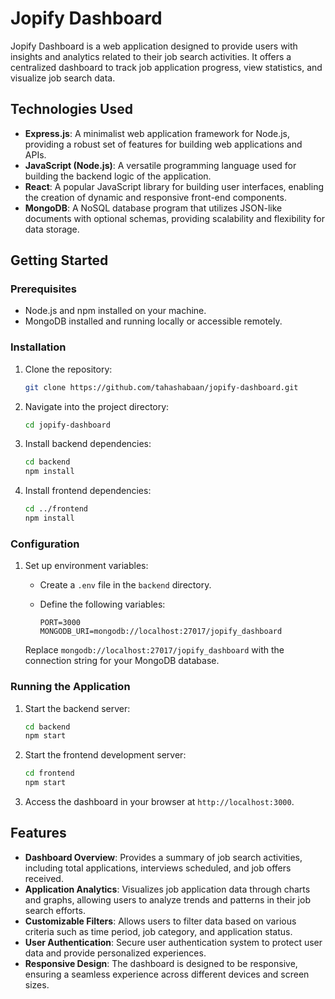 # Jopify Dashboard

Jopify Dashboard is a web application designed to provide users with insights and analytics related to their job search activities. It offers a centralized dashboard to track job application progress, view statistics, and visualize job search data.

## Technologies Used

- **Express.js**: A minimalist web application framework for Node.js, providing a robust set of features for building web applications and APIs.
- **JavaScript (Node.js)**: A versatile programming language used for building the backend logic of the application.
- **React**: A popular JavaScript library for building user interfaces, enabling the creation of dynamic and responsive front-end components.
- **MongoDB**: A NoSQL database program that utilizes JSON-like documents with optional schemas, providing scalability and flexibility for data storage.

## Getting Started

### Prerequisites

- Node.js and npm installed on your machine.
- MongoDB installed and running locally or accessible remotely.

### Installation

1. Clone the repository:

    ```bash
    git clone https://github.com/tahashabaan/jopify-dashboard.git
    ```

2. Navigate into the project directory:

    ```bash
    cd jopify-dashboard
    ```

3. Install backend dependencies:

    ```bash
    cd backend
    npm install
    ```

4. Install frontend dependencies:

    ```bash
    cd ../frontend
    npm install
    ```

### Configuration

1. Set up environment variables:

    - Create a `.env` file in the `backend` directory.
    - Define the following variables:

        ```env
        PORT=3000
        MONGODB_URI=mongodb://localhost:27017/jopify_dashboard
        ```

    Replace `mongodb://localhost:27017/jopify_dashboard` with the connection string for your MongoDB database.

### Running the Application

1. Start the backend server:

    ```bash
    cd backend
    npm start
    ```

2. Start the frontend development server:

    ```bash
    cd frontend
    npm start
    ```

3. Access the dashboard in your browser at `http://localhost:3000`.

## Features

- **Dashboard Overview**: Provides a summary of job search activities, including total applications, interviews scheduled, and job offers received.
- **Application Analytics**: Visualizes job application data through charts and graphs, allowing users to analyze trends and patterns in their job search efforts.
- **Customizable Filters**: Allows users to filter data based on various criteria such as time period, job category, and application status.
- **User Authentication**: Secure user authentication system to protect user data and provide personalized experiences.
- **Responsive Design**: The dashboard is designed to be responsive, ensuring a seamless experience across different devices and screen sizes.



